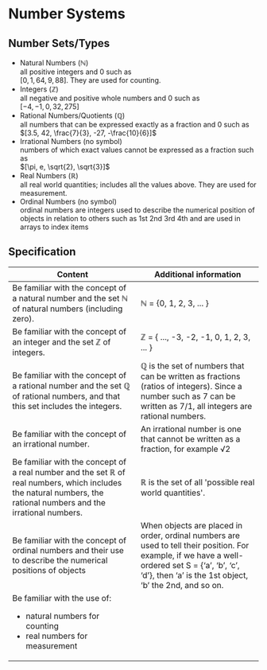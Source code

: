 # Number Systems

## Number Sets/Types

- Natural Numbers ($\mathbb{N}$)  
all positive integers and 0 such as  
$[0, 1, 64, 9, 88]$. They are used for counting.  
- Integers ($\mathbb{Z}$)  
all negative and positive whole numbers and 0 such as  
$[-4, -1, 0, 32, 275]$
- Rational Numbers/Quotients ($\mathbb{Q}$)  
all numbers that can be expressed exactly as a fraction and 0 such as  
$[3.5, 42, \frac{7}{3}, -27, -\frac{10}{6}]$
- Irrational Numbers (no symbol)  
numbers of which exact values cannot be expressed as a fraction such as  
$[\pi, e, \sqrt{2}, \sqrt{3}]$
- Real Numbers ($\mathbb{R}$)  
all real world quantities; includes all the values above. They are used for
measurement.  
- Ordinal Numbers (no symbol)  
ordinal numbers are integers used to describe the numerical position of objects
in relation to others such as 1st 2nd 3rd 4th and are used in arrays to index
items

## Specification

| Content | Additional information |
| --- | --- |
| Be familiar with the concept of a natural number and the set ℕ of natural numbers (including zero). | ℕ = {0, 1, 2, 3, ... } |
| Be familiar with the concept of an integer and the set ℤ of integers. | ℤ = { ..., -3, -2, -1, 0, 1, 2, 3, ... } |
| Be familiar with the concept of a rational number and the set ℚ of rational numbers, and that this set includes the integers. | ℚ is the set of numbers that can be written as fractions (ratios of integers). Since a number such as 7 can be written as 7/1, all integers are rational numbers. |
| Be familiar with the concept of an irrational number. | An irrational number is one that cannot be written as a fraction, for example √2 |
| Be familiar with the concept of a real number and the set ℝ of real numbers, which includes the natural numbers, the rational numbers and the irrational numbers. | ℝ is the set of all 'possible real world quantities'. |
| Be familiar with the concept of ordinal numbers and their use to describe the numerical positions of objects | When objects are placed in order, ordinal numbers are used to tell their position. For example, if we have a well-ordered set S = {‘a’, ‘b’, ‘c’, ‘d’}, then ‘a’ is the 1st object, ‘b’ the 2nd, and so on.
| Be familiar with the use of: <ul><li> natural numbers for counting </li><li> real numbers for measurement</li></ul> |  |
